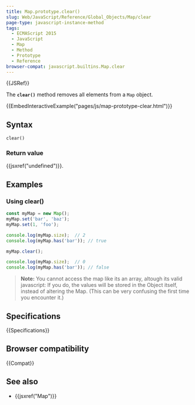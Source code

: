 ```yaml
---
title: Map.prototype.clear()
slug: Web/JavaScript/Reference/Global_Objects/Map/clear
page-type: javascript-instance-method
tags:
  - ECMAScript 2015
  - JavaScript
  - Map
  - Method
  - Prototype
  - Reference
browser-compat: javascript.builtins.Map.clear
---
```


{{JSRef}}

The **`clear()`** method removes all elements from a `Map` object.

{{EmbedInteractiveExample("pages/js/map-prototype-clear.html")}}

## Syntax

```js-nolint
clear()
```

### Return value

{{jsxref("undefined")}}.

## Examples

### Using clear()

```js
const myMap = new Map();
myMap.set('bar', 'baz');
myMap.set(1, 'foo');

console.log(myMap.size);  // 2
console.log(myMap.has('bar')); // true

myMap.clear();

console.log(myMap.size);  // 0
console.log(myMap.has('bar')); // false
```

> **Note:** You cannot access the map like its an array, altough its valid javascript: If you do, the values will be stored in the Object itself, instead of altering the Map. (This can be very confusing the first time you encounter it.)


## Specifications

{{Specifications}}

## Browser compatibility

{{Compat}}

## See also

- {{jsxref("Map")}}
